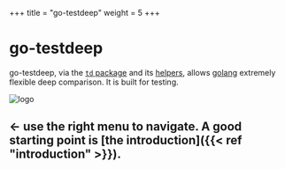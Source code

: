 +++
title = "go-testdeep"
weight = 5
+++

# go-testdeep

go-testdeep, via the
[`td` package](https://godoc.org/github.com/maxatome/go-testdeep/td)
and its
[helpers](https://godoc.org/github.com/maxatome/go-testdeep/helpers),
allows [golang](https://golang.org/) extremely flexible deep
comparison. It is built for testing.

![logo](images/logo.png)

## ← use the right menu to navigate. A good starting point is [the introduction]({{< ref "introduction" >}}).
